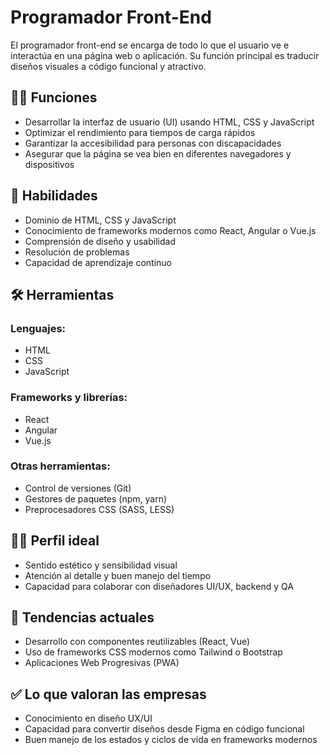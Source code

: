 # Programador Front-End

El programador front-end se encarga de todo lo que el usuario ve e interactúa en una página web o aplicación. Su función principal es traducir diseños visuales a código funcional y atractivo.

## 👨‍💻 Funciones
- Desarrollar la interfaz de usuario (UI) usando HTML, CSS y JavaScript
- Optimizar el rendimiento para tiempos de carga rápidos
- Garantizar la accesibilidad para personas con discapacidades
- Asegurar que la página se vea bien en diferentes navegadores y dispositivos

## 🧠 Habilidades
- Dominio de HTML, CSS y JavaScript
- Conocimiento de frameworks modernos como React, Angular o Vue.js
- Comprensión de diseño y usabilidad
- Resolución de problemas
- Capacidad de aprendizaje continuo

## 🛠️ Herramientas
### Lenguajes:
- HTML
- CSS
- JavaScript

### Frameworks y librerías:
- React
- Angular
- Vue.js

### Otras herramientas:
- Control de versiones (Git)
- Gestores de paquetes (npm, yarn)
- Preprocesadores CSS (SASS, LESS)

## 🧑‍🎨 Perfil ideal
- Sentido estético y sensibilidad visual
- Atención al detalle y buen manejo del tiempo
- Capacidad para colaborar con diseñadores UI/UX, backend y QA

## 🔮 Tendencias actuales
- Desarrollo con componentes reutilizables (React, Vue)
- Uso de frameworks CSS modernos como Tailwind o Bootstrap
- Aplicaciones Web Progresivas (PWA)

## ✅ Lo que valoran las empresas
- Conocimiento en diseño UX/UI
- Capacidad para convertir diseños desde Figma en código funcional
- Buen manejo de los estados y ciclos de vida en frameworks modernos
